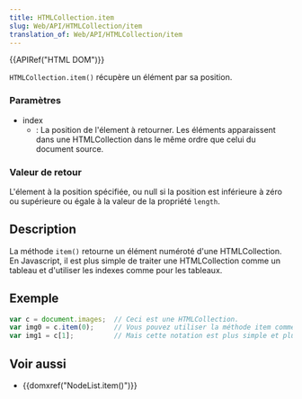 ```yaml
---
title: HTMLCollection.item
slug: Web/API/HTMLCollection/item
translation_of: Web/API/HTMLCollection/item
---
```

{{APIRef("HTML DOM")}}

`HTMLCollection.item()` récupère un élément par sa position.

### Paramètres

- index
  - : La position de l'élement à retourner. Les éléments apparaissent dans une HTMLCollection dans le même ordre que celui du document source.

### Valeur de retour

L'élement à la position spécifiée, ou null si la position est inférieure à zéro ou supérieure ou égale à la valeur de la propriété `length`.

## Description

La méthode `item()` retourne un élément numéroté d'une HTMLCollection. En Javascript, il est plus simple de traiter une HTMLCollection comme un tableau et d'utiliser les indexes comme pour les tableaux.

## Exemple

```js
var c = document.images;  // Ceci est une HTMLCollection.
var img0 = c.item(0);     // Vous pouvez utiliser la méthode item comme ceci,
var img1 = c[1];          // Mais cette notation est plus simple et plus commune
```

## Voir aussi

- {{domxref("NodeList.item()")}}
